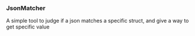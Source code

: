 ### JsonMatcher
A simple tool to judge if a json matches a specific struct,
and give a way to get specific value


